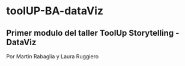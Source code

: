 # toolUP-BA-dataViz
## Primer modulo del taller ToolUp Storytelling - DataViz 

Por Martin Rabaglia y Laura Ruggiero
